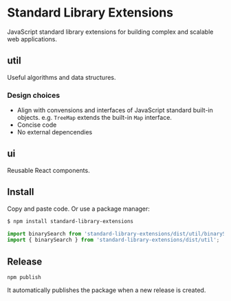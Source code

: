 # Standard Library Extensions

JavaScript standard library extensions for building complex and scalable web applications.

## util

Useful algorithms and data structures.

### Design choices

- Align with convensions and interfaces of JavaScript standard built-in objects. e.g. `TreeMap` extends the built-in `Map` interface.
- Concise code
- No external depencendies

## ui

Reusable React components.

## Install

Copy and paste code. Or use a package manager:

```sh
$ npm install standard-library-extensions
```

```js
import binarySearch from 'standard-library-extensions/dist/util/binarySearch';
import { binarySearch } from 'standard-library-extensions/dist/util';
```

## Release

    npm publish

It automatically publishes the package when a new release is created.
